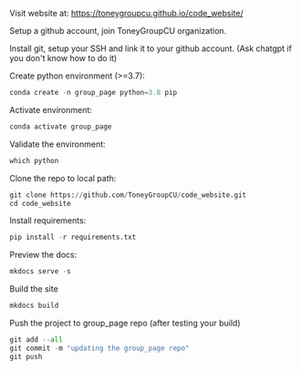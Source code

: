 Visit website at: https://toneygroupcu.github.io/code_website/

Setup a github account, join ToneyGroupCU organization.

Install git, setup your SSH and link it to your github account. (Ask chatgpt if you don't know how to do it)

Create python environment (>=3.7):

```python
conda create -n group_page python=3.8 pip
```

Activate environment:

```python
conda activate group_page
```

Validate the environment:

```python
which python
```

Clone the repo to local path:

```python
git clone https://github.com/ToneyGroupCU/code_website.git
cd code_website
```

Install requirements:

```python
pip install -r requirements.txt
```

Preview the docs:

```python
mkdocs serve -s
```


Build the site

```python
mkdocs build
```

Push the project to group_page repo (after testing your build)
```python
git add --all
git commit -m "updating the group_page repo"
git push
```